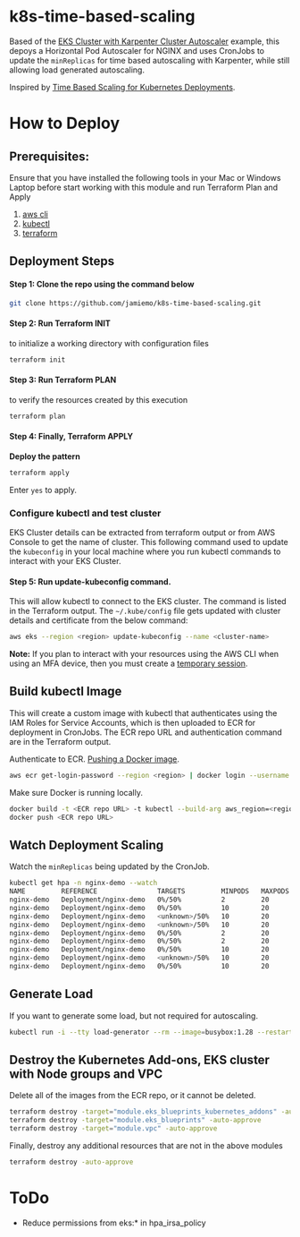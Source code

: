 # k8s-time-based-scaling
Based of the [EKS Cluster with Karpenter Cluster Autoscaler](https://github.com/aws-ia/terraform-aws-eks-blueprints/tree/main/examples/karpenter) example, this depoys a Horizontal Pod Autoscaler for NGINX and uses CronJobs to update the `minReplicas` for time based autoscaling with Karpenter, while still allowing load generated autoscaling.

Inspired by [Time Based Scaling for Kubernetes Deployments](https://medium.com/symbl-ai-engineering-and-data-science/time-based-scaling-for-kubernetes-deployments-9ef7ada93eb7).

# How to Deploy

## Prerequisites:

Ensure that you have installed the following tools in your Mac or Windows Laptop before start working with this module and run Terraform Plan and Apply

1. [aws cli](https://docs.aws.amazon.com/cli/latest/userguide/install-cliv2.html)
2. [kubectl](https://Kubernetes.io/docs/tasks/tools/)
3. [terraform](https://learn.hashicorp.com/tutorials/terraform/install-cli)

## Deployment Steps

#### Step 1: Clone the repo using the command below

```sh
git clone https://github.com/jamiemo/k8s-time-based-scaling.git
```

#### Step 2: Run Terraform INIT

to initialize a working directory with configuration files

```sh
terraform init
```

#### Step 3: Run Terraform PLAN

to verify the resources created by this execution

```sh
terraform plan
```

#### Step 4: Finally, Terraform APPLY

**Deploy the pattern**

```sh
terraform apply
```

Enter `yes` to apply.

### Configure kubectl and test cluster

EKS Cluster details can be extracted from terraform output or from AWS Console to get the name of cluster. This following command used to update the `kubeconfig` in your local machine where you run kubectl commands to interact with your EKS Cluster.

#### Step 5: Run update-kubeconfig command.
This will allow kubectl to connect to the EKS cluster. The command is listed in the Terraform output. The `~/.kube/config` file gets updated with cluster details and certificate from the below command:

```sh
aws eks --region <region> update-kubeconfig --name <cluster-name>
```

**Note:** If you plan to interact with your resources using the AWS CLI when using an MFA device, then you must create a [temporary session](https://aws.amazon.com/premiumsupport/knowledge-center/authenticate-mfa-cli/).

## Build kubectl Image
This will create a custom image with kubectl that authenticates using the IAM Roles for Service Accounts, which is then uploaded to ECR for deployment in CronJobs. The ECR repo URL and authentication command are in the Terraform output.

Authenticate to ECR. [Pushing a Docker image](https://docs.aws.amazon.com/AmazonECR/latest/userguide/docker-push-ecr-image.html).

```sh
aws ecr get-login-password --region <region> | docker login --username AWS --password-stdin <ECR FQDN>
```

Make sure Docker is running locally.

```sh
docker build -t <ECR repo URL> -t kubectl --build-arg aws_region=<region> --build-arg cluster_name=<cluster name> .
docker push <ECR repo URL>
```

## Watch Deployment Scaling
Watch the `minReplicas` being updated by the CronJob.
 
```sh
kubectl get hpa -n nginx-demo --watch      
NAME         REFERENCE               TARGETS         MINPODS   MAXPODS   REPLICAS   AGE
nginx-demo   Deployment/nginx-demo   0%/50%          2         20        2          40m
nginx-demo   Deployment/nginx-demo   0%/50%          10        20        2          40m
nginx-demo   Deployment/nginx-demo   <unknown>/50%   10        20        2          40m
nginx-demo   Deployment/nginx-demo   <unknown>/50%   10        20        10         40m
nginx-demo   Deployment/nginx-demo   0%/50%          2         20        10         50m
nginx-demo   Deployment/nginx-demo   0%/50%          2         20        2          50m
nginx-demo   Deployment/nginx-demo   0%/50%          10        20        2          60m
nginx-demo   Deployment/nginx-demo   <unknown>/50%   10        20        2          60m
nginx-demo   Deployment/nginx-demo   0%/50%          10        20        10         60m
```

## Generate Load
If you want to generate some load, but not required for autoscaling.

```sh
kubectl run -i --tty load-generator --rm --image=busybox:1.28 --restart=Never -- /bin/sh -c "while true; do wget -q -O- http://nginx-demo.nginx-demo.svc.cluster.local:8080; done"
```

## Destroy the Kubernetes Add-ons, EKS cluster with Node groups and VPC
Delete all of the images from the ECR repo, or it cannot be deleted.

```sh
terraform destroy -target="module.eks_blueprints_kubernetes_addons" -auto-approve
terraform destroy -target="module.eks_blueprints" -auto-approve
terraform destroy -target="module.vpc" -auto-approve
```

Finally, destroy any additional resources that are not in the above modules

```sh
terraform destroy -auto-approve
```

# ToDo
- Reduce permissions from eks:* in hpa_irsa_policy